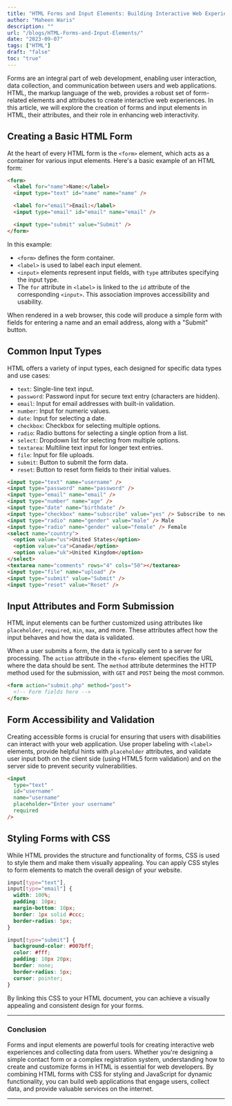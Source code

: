 ```yaml
---
title: "HTML Forms and Input Elements: Building Interactive Web Experiences"
author: "Maheen Waris"
description: ""
url: "/blogs/HTML-Forms-and-Input-Elements/"
date: "2023-09-07"
tags: ["HTML"]
draft: "false"
toc: "true"
---
```


Forms are an integral part of web development, enabling user interaction, data collection, and communication between users and web applications. HTML, the markup language of the web, provides a robust set of form-related elements and attributes to create interactive web experiences. In this article, we will explore the creation of forms and input elements in HTML, their attributes, and their role in enhancing web interactivity.

## Creating a Basic HTML Form

At the heart of every HTML form is the `<form>` element, which acts as a container for various input elements. Here's a basic example of an HTML form:

```html
<form>
  <label for="name">Name:</label>
  <input type="text" id="name" name="name" />

  <label for="email">Email:</label>
  <input type="email" id="email" name="email" />

  <input type="submit" value="Submit" />
</form>
```

In this example:

- `<form>` defines the form container.
- `<label>` is used to label each input element.
- `<input>` elements represent input fields, with `type` attributes specifying the input type.
- The `for` attribute in `<label>` is linked to the `id` attribute of the corresponding `<input>`. This association improves accessibility and usability.

When rendered in a web browser, this code will produce a simple form with fields for entering a name and an email address, along with a "Submit" button.

## Common Input Types

HTML offers a variety of input types, each designed for specific data types and use cases:

- `text`: Single-line text input.
- `password`: Password input for secure text entry (characters are hidden).
- `email`: Input for email addresses with built-in validation.
- `number`: Input for numeric values.
- `date`: Input for selecting a date.
- `checkbox`: Checkbox for selecting multiple options.
- `radio`: Radio buttons for selecting a single option from a list.
- `select`: Dropdown list for selecting from multiple options.
- `textarea`: Multiline text input for longer text entries.
- `file`: Input for file uploads.
- `submit`: Button to submit the form data.
- `reset`: Button to reset form fields to their initial values.

```html
<input type="text" name="username" />
<input type="password" name="password" />
<input type="email" name="email" />
<input type="number" name="age" />
<input type="date" name="birthdate" />
<input type="checkbox" name="subscribe" value="yes" /> Subscribe to newsletter
<input type="radio" name="gender" value="male" /> Male
<input type="radio" name="gender" value="female" /> Female
<select name="country">
  <option value="us">United States</option>
  <option value="ca">Canada</option>
  <option value="uk">United Kingdom</option>
</select>
<textarea name="comments" rows="4" cols="50"></textarea>
<input type="file" name="upload" />
<input type="submit" value="Submit" />
<input type="reset" value="Reset" />
```

## Input Attributes and Form Submission

HTML input elements can be further customized using attributes like `placeholder`, `required`, `min`, `max`, and more. These attributes affect how the input behaves and how the data is validated.

When a user submits a form, the data is typically sent to a server for processing. The `action` attribute in the `<form>` element specifies the URL where the data should be sent. The `method` attribute determines the HTTP method used for the submission, with `GET` and `POST` being the most common.

```html
<form action="submit.php" method="post">
  <!-- Form fields here -->
</form>
```

## Form Accessibility and Validation

Creating accessible forms is crucial for ensuring that users with disabilities can interact with your web application. Use proper labeling with `<label>` elements, provide helpful hints with `placeholder` attributes, and validate user input both on the client side (using HTML5 form validation) and on the server side to prevent security vulnerabilities.

```html
<input
  type="text"
  id="username"
  name="username"
  placeholder="Enter your username"
  required
/>
```

## Styling Forms with CSS

While HTML provides the structure and functionality of forms, CSS is used to style them and make them visually appealing. You can apply CSS styles to form elements to match the overall design of your website.

```css
input[type="text"],
input[type="email"] {
  width: 100%;
  padding: 10px;
  margin-bottom: 10px;
  border: 1px solid #ccc;
  border-radius: 5px;
}

input[type="submit"] {
  background-color: #007bff;
  color: #fff;
  padding: 10px 20px;
  border: none;
  border-radius: 5px;
  cursor: pointer;
}
```

By linking this CSS to your HTML document, you can achieve a visually appealing and consistent design for your forms.

<hr>

### Conclusion

Forms and input elements are powerful tools for creating interactive web experiences and collecting data from users. Whether you're designing a simple contact form or a complex registration system, understanding how to create and customize forms in HTML is essential for web developers. By combining HTML forms with CSS for styling and JavaScript for dynamic functionality, you can build web applications that engage users, collect data, and provide valuable services on the internet.

<script src="https://utteranc.es/client.js"
        repo="maheenwaris/Website"
        issue-term="pathname"
        theme="github-dark"
        crossorigin="anonymous"
        async>
</script>

---
